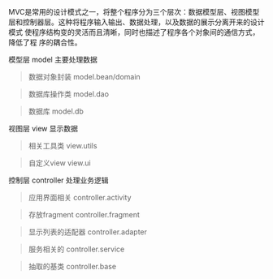 MVC是常用的设计模式之一，将整个程序分为三个层次：数据模型层、视图模型层和控制器层。这种将程序输入输出、数据处理，以及数据的展示分离开来的设计模式 使程序结构变的灵活而且清晰，同时也描述了程序各个对象间的通信方式，降低了程 序的耦合性。

模型层 model 主要处理数据

> 数据对象封装 model.bean/domain
>

> 数据库操作类 model.dao
>

> 数据库 model.db
>

视图层 view 显示数据

> 相关工具类 view.utils
>

> 自定义view view.ui
>

控制层 controller 处理业务逻辑

> 应用界面相关 controller.activity
>

> 存放fragment controller.fragment
>

> 显示列表的适配器 controller.adapter
>

> 服务相关的 controller.service
>

> 抽取的基类 controller.base
>